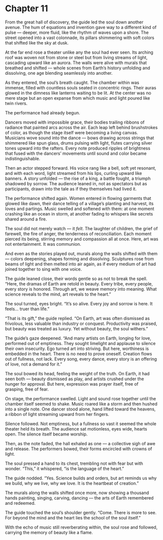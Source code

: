 # Chapter 11

From the great hall of discovery, the guide led the soul down another avenue. The hum of equations and invention gave way to a different kind of pulse — deeper, more fluid, like the rhythm of waves upon a shore. The street opened into a vast colonnade, its pillars shimmering with soft colors that shifted like the sky at dusk.

At the far end rose a theater unlike any the soul had ever seen. Its arching roof was woven not from stone or steel but from living streams of light, cascading upward like an aurora. The walls were alive with murals that breathed and shifted — whole scenes from Earth’s history unfolding and dissolving, one age blending seamlessly into another.

As they entered, the soul’s breath caught. The chamber within was immense, filled with countless souls seated in concentric rings. Their auras glowed in the dimness like lanterns waiting to be lit. At the center was no mere stage but an open expanse from which music and light poured like twin rivers.

The performance had already begun.

Dancers moved with impossible grace, their bodies trailing ribbons of radiance that painted arcs across the air. Each leap left behind brushstrokes of color, as though the stage itself were becoming a living canvas. Musicians wove sound into the dance — bows drawing across strings that shimmered like spun glass, drums pulsing with light, flutes carrying silver tones upward into the rafters. Every note produced ripples of brightness that fused with the dancers’ movements until sound and color became indistinguishable.

Then an actor stepped forward. His voice rang like a bell, soft yet resonant, and with each word, light streamed from his lips, curling upward like banners. A story unfolded — the rise of a king, a battle fought, a triumph shadowed by sorrow. The audience leaned in, not as spectators but as participants, drawn into the tale as if they themselves had lived it.

The performance shifted again. Women entered in flowing garments that glowed like dawn, their dance telling of a village’s planting and harvest, its loves and partings. Music swelled and softened with them: at one moment crashing like an ocean in storm, at another fading to whispers like secrets shared around a fire.

The soul did not merely watch — it *felt*. The laughter of children, the grief of farewell, the fire of anger, the tenderness of reconciliation. Each moment pierced its being, stirring memory and compassion all at once. Here, art was not entertainment. It was communion.

And even as the stories played out, murals along the walls shifted with them — colors deepening, shapes forming and dissolving. Sculptures rose from beams of light and then melted into air again, as if every medium of art had joined together to sing with one voice.

The guide leaned close, their words gentle so as not to break the spell. “Here, the dramas of Earth are retold in beauty. Every tribe, every people, every story is honored. Through art, we weave memory into meaning. What science reveals to the mind, art reveals to the heart.”

The soul turned, eyes bright. “It’s so alive. Every joy and sorrow is here. It feels… truer than life.”

“That is its gift,” the guide replied. “On Earth, art was often dismissed as frivolous, less valuable than industry or conquest. Productivity was praised, but beauty was treated as luxury. Yet without beauty, the soul withers.”

The guide’s gaze deepened. “And many artists on Earth, longing for love, performed out of emptiness. They sought limelight and applause to silence their own insecurity. Ego turned art into striving. But here, worthiness is embedded in the heart. There is no need to prove oneself. Creation flows out of fullness, not lack. Every song, every dance, every story is an offering of love, not a demand for it.”

The soul bowed its head, feeling the weight of the truth. On Earth, it had seen both — beauty dismissed as play, and artists crushed under the hunger for approval. But here, expression was prayer itself, free of grasping, free of fear.

On stage, the performance swelled. Light and sound rose together until the chamber itself seemed to shake. Music roared like a storm and then hushed into a single note. One dancer stood alone, hand lifted toward the heavens, a ribbon of light streaming upward from her fingers.

Silence followed. Not emptiness, but a fullness so vast it seemed the whole theater held its breath. The audience sat motionless, eyes wide, hearts open. The silence itself became worship.

Then, as the note faded, the hall exhaled as one — a collective sigh of awe and release. The performers bowed, their forms encircled with crowns of light.

The soul pressed a hand to its chest, trembling not with fear but with wonder. “This,” it whispered, “is the language of the heart.”

The guide nodded. “Yes. Science builds and orders, but art reminds us why we build, why we live, why we love. It is the heartbeat of creation.”

The murals along the walls shifted once more, now showing a thousand hands painting, singing, carving, dancing — the arts of Earth remembered and redeemed.

The guide touched the soul’s shoulder gently. “Come. There is more to see. For beyond the mind and the heart lies the school of the soul itself.”

With the echo of music still reverberating within, the soul rose and followed, carrying the memory of beauty like a flame.
